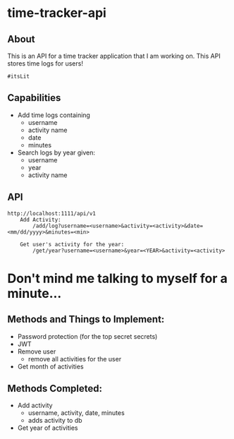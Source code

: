 # time-tracker-api

## About
This is an API for a time tracker application that I am working on. 
This API stores time logs for users! 

`#itsLit`

## Capabilities
- Add time logs containing
    - username
    - activity name
    - date
    - minutes
- Search logs by year given:
    - username
    - year
    - activity name

## API
```
http://localhost:1111/api/v1
    Add Activity:
        /add/log?username=<username>&activity=<activity>&date=<mm/dd/yyyy>&minutes=<min>
    
    Get user's activity for the year:
        /get/year?username=<username>&year=<YEAR>&activity=<activity>
```

# Don't mind me talking to myself for a minute...

## Methods and Things to Implement:
- Password protection (for the top secret secrets)
- JWT
- Remove user
    - remove all activities for the user
- Get month of activities

## Methods Completed:
- Add activity
    - username, activity, date, minutes
    - adds activity to db
- Get year of activities